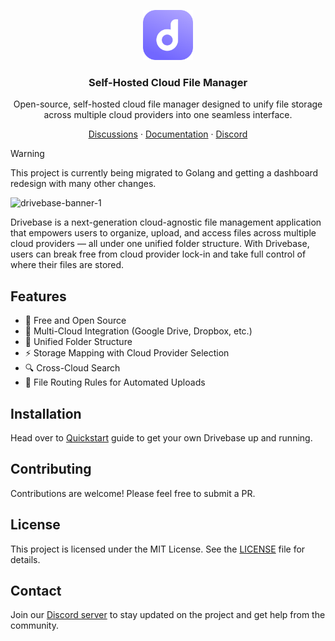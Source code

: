 <p align="center">
  <a href="https://github.com/drivebase/drivebase">
    <img src="./drivebase.svg" width="80px" alt="Drivebase Logo" />
  </a>
</p>

<h3 align="center">
  Self-Hosted Cloud File Manager
</h3>
<p align="center">
Open-source, self-hosted cloud file manager designed to unify file storage across multiple cloud providers into one seamless interface.
</p>

<p align="center"><a href="https://github.com/drivebase/drivebase/discussions">Discussions</a> · <a href="https://drivebase.github.io/docs">Documentation</a> · <a href="https://discord.gg/3kUSy2d">Discord</a></p>

> [!WARNING]
> This project is currently being migrated to Golang and getting a dashboard redesign with many other changes.

![drivebase-banner-1](https://github.com/user-attachments/assets/fbac28ab-02ae-4077-af79-06ee938ce08b)

Drivebase is a next-generation cloud-agnostic file management application that empowers users to organize, upload, and access files across multiple cloud providers — all under one unified folder structure. With Drivebase, users can break free from cloud provider lock-in and take full control of where their files are stored.

## Features

- 💪 Free and Open Source
- 🔗 Multi-Cloud Integration (Google Drive, Dropbox, etc.)
- 📂 Unified Folder Structure
- ⚡ Storage Mapping with Cloud Provider Selection
- 🔍 Cross-Cloud Search
- 🔁 File Routing Rules for Automated Uploads

## Installation

Head over to [Quickstart](https://drivebase.github.io/docs/quickstart.html) guide to get your own Drivebase up and running.

## Contributing

Contributions are welcome! Please feel free to submit a PR.

## License

This project is licensed under the MIT License. See the [LICENSE](LICENSE) file for details.

## Contact

Join our [Discord server](https://discord.gg/3kUSy2d) to stay updated on the project and get help from the community.
